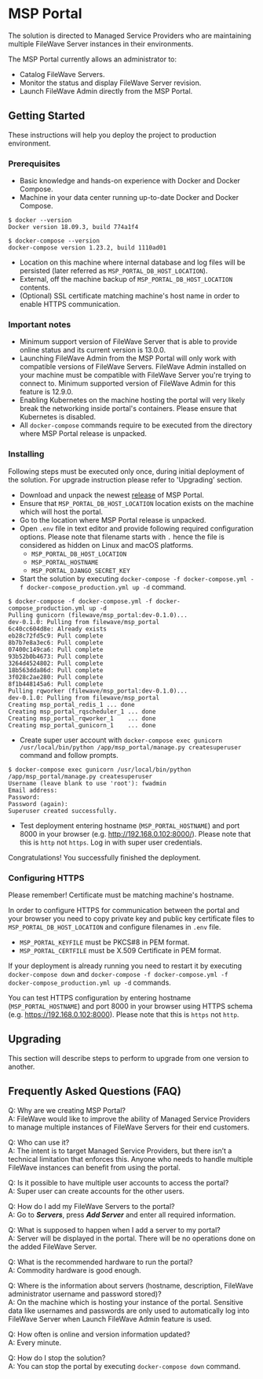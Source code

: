 # MSP Portal

The solution is directed to Managed Service Providers who are maintaining multiple FileWave Server instances in their environments.

The MSP Portal currently allows an administrator to:
* Catalog FileWave Servers.
* Monitor the status and display FileWave Server revision.
* Launch FileWave Admin directly from the MSP Portal.

## Getting Started

These instructions will help you deploy the project to production environment.

### Prerequisites

* Basic knowledge and hands-on experience with Docker and Docker Compose.
* Machine in your data center running up-to-date Docker and Docker Compose.
```
$ docker --version
Docker version 18.09.3, build 774a1f4

$ docker-compose --version
docker-compose version 1.23.2, build 1110ad01
```
* Location on this machine where internal database and log files will be persisted (later referred as `MSP_PORTAL_DB_HOST_LOCATION`).
* External, off the machine backup of `MSP_PORTAL_DB_HOST_LOCATION` contents.
* (Optional) SSL certificate matching machine's host name in order to enable HTTPS communication.

### Important notes
* Minimum support version of FileWave Server that is able to provide online status and its current version is 13.0.0.
* Launching FileWave Admin from the MSP Portal will only work with compatible versions of FileWave Servers. FileWave Admin installed on your machine must be compatible with FileWave Server you're trying to connect to. Minimum supported version of FileWave Admin for this feature is 12.9.0.
* Enabling Kubernetes on the machine hosting the portal will very likely break the networking inside portal's containers. Please ensure that Kubernetes is disabled.
* All `docker-compose` commands require to be executed from the directory where MSP Portal release is unpacked.

### Installing

Following steps must be executed only once, during initial deployment of the solution. For upgrade instruction please refer to 'Upgrading' section.

* Download and unpack the newest [release](https://github.com/fw-dev/msp_portal/releases) of MSP Portal.
* Ensure that `MSP_PORTAL_DB_HOST_LOCATION` location exists on the machine which will host the portal.
* Go to the location where MSP Portal release is unpacked.
* Open `.env` file in text editor and provide following required configuration options. Please note that filename starts with `.` hence the file is considered as hidden on Linux and macOS platforms.
  * `MSP_PORTAL_DB_HOST_LOCATION`
  * `MSP_PORTAL_HOSTNAME`
  * `MSP_PORTAL_DJANGO_SECRET_KEY`
* Start the solution by executing `docker-compose -f docker-compose.yml -f docker-compose_production.yml up -d` command.
```
$ docker-compose -f docker-compose.yml -f docker-compose_production.yml up -d
Pulling gunicorn (filewave/msp_portal:dev-0.1.0)...
dev-0.1.0: Pulling from filewave/msp_portal
6c40cc604d8e: Already exists
eb28c72fd5c9: Pull complete
8b7b7e8a3ec6: Pull complete
07400c149ca6: Pull complete
93b52b0b4673: Pull complete
3264d4524802: Pull complete
18b563dda86d: Pull complete
3f028c2ae280: Pull complete
8f1b448145a6: Pull complete
Pulling rqworker (filewave/msp_portal:dev-0.1.0)...
dev-0.1.0: Pulling from filewave/msp_portal
Creating msp_portal_redis_1 ... done
Creating msp_portal_rqscheduler_1 ... done
Creating msp_portal_rqworker_1    ... done
Creating msp_portal_gunicorn_1    ... done
```
* Create super user account with `docker-compose exec gunicorn /usr/local/bin/python /app/msp_portal/manage.py createsuperuser` command and follow prompts.
```
$ docker-compose exec gunicorn /usr/local/bin/python /app/msp_portal/manage.py createsuperuser
Username (leave blank to use 'root'): fwadmin
Email address:
Password:
Password (again):
Superuser created successfully.
```
* Test deployment entering hostname (`MSP_PORTAL_HOSTNAME`) and port 8000 in your browser (e.g. http://192.168.0.102:8000/). Please note that this is `http` not `https`. Log in with super user credentials.

Congratulations! You successfully finished the deployment.

### Configuring HTTPS

Please remember! Certificate must be matching machine's hostname.

In order to configure HTTPS for communication between the portal and your browser you need to copy private key and public key certificate files to `MSP_PORTAL_DB_HOST_LOCATION` and configure filenames in `.env` file.
* `MSP_PORTAL_KEYFILE` must be PKCS#8 in PEM format.
* `MSP_PORTAL_CERTFILE` must be X.509 Certificate in PEM format.

If your deployment is already running you need to restart it by executing `docker-compose down` and `docker-compose -f docker-compose.yml -f docker-compose_production.yml up -d` commands.

You can test HTTPS configuration by entering hostname (`MSP_PORTAL_HOSTNAME`) and port 8000 in your browser using HTTPS schema (e.g. https://192.168.0.102:8000). Please note that this is `https` not `http`.

## Upgrading

This section will describe steps to perform to upgrade from one version to another.

## Frequently Asked Questions (FAQ)
Q: Why are we creating MSP Portal?  
A: FileWave would like to improve the ability of Managed Service Providers to manage multiple instances of FileWave Servers for their end customers.

Q: Who can use it?  
A: The intent is to target Managed Service Providers, but there isn’t a technical limitation that enforces this. Anyone who needs to handle multiple FileWave instances can benefit from using the portal.

Q: Is it possible to have multiple user accounts to access the portal?  
A: Super user can create accounts for the other users.

Q: How do I add my FileWave Servers to the portal?  
A: Go to **_Servers_**, press **_Add Server_** and enter all required information.

Q: What is supposed to happen when I add a server to my portal?  
A: Server will be displayed in the portal. There will be no operations done on the added FileWave Server.

Q: What is the recommended hardware to run the portal?  
A: Commodity hardware is good enough.

Q: Where is the information about servers (hostname, description, FileWave administrator username and password stored)?  
A: On the machine which is hosting your instance of the portal. Sensitive data like usernames and passwords are only used to automatically log into FileWave Server when Launch FileWave Admin feature is used.

Q: How often is online and version information updated?  
A: Every minute.

Q: How do I stop the solution?  
A: You can stop the portal by executing `docker-compose down` command.
